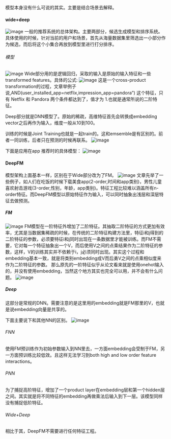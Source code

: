 模型本身没有什么可说的其实。主要是结合场景去解释。
#### wide+deep
![image](http://ox5l2b8f4.bkt.clouddn.com/images/%E8%AE%BA%E6%96%87%E7%AC%94%E8%AE%B0%20-%20Wide%20and%20Deep%20Learning%20for%20Recommender%20Systems/1.jpg)
一般的推荐系统的总体架构。主要两部分，候选生成模型和排序系统。具体使用的时候，针对当前的用户和场景，首先从海量数据集里筛选出一小部分作为候选，而后将这个小集合再放到模型里进行打分排序。

###### 模型
![image](http://ox5l2b8f4.bkt.clouddn.com/images/%E8%AE%BA%E6%96%87%E7%AC%94%E8%AE%B0%20-%20Wide%20and%20Deep%20Learning%20for%20Recommender%20Systems/3.jpg)
Wide部分用的是逻辑回归，采取的输入是原始的输入特征和一些transformed features。具体的公式:
![image](https://note.youdao.com/yws/public/resource/74e30b2073532fef8651d868894bc264/0C922EC0F83A40F881775C7AD9AD6386?ynotemdtimestamp=1534595163888)
这是一个cross-product transformation的过程，文章举例子说,AND(user_installed_app=netflix,impression_app=pandora”) 这个特征，只有 Netflix 和 Pandora 两个条件都达到了，值才为 1.也就是通常所说的二阶特征。

Deep部分就是DNN模型了。原始的稀疏，高维特征首先会转换成embedding vector之后再作为输入，维度一般从10到100。

训练的时候是Joint Training也就是一起train的。这和emsemble是有区别的。前者一同训练，后者只在预测的时候再联系。
![image](https://note.youdao.com/yws/public/resource/74e30b2073532fef8651d868894bc264/AA238EECBB1C4F63A3389B42D9DEFCB9?ynotemdtimestamp=1534595163888)

下面是应用在app 推荐时的具体模型：
![image](http://ox5l2b8f4.bkt.clouddn.com/images/%E8%AE%BA%E6%96%87%E7%AC%94%E8%AE%B0%20-%20Wide%20and%20Deep%20Learning%20for%20Recommender%20Systems/4.jpg)

#### DeepFM

模型架构上面基本一样，区别在于Wide部分改为了FM。
![image](https://note.youdao.com/yws/public/resource/74e30b2073532fef8651d868894bc264/1D491888086F4CE098A8D3BA0C6B84F4?ynotemdtimestamp=1534595782475)
文章先举了一些例子，如人们在吃饭的时候下载美食app(2-order,时间和app类别)，男性儿童喜欢射击游戏(3-order,性别，年龄，app类别)。特征工程比较难以涵盖所有n-order特征。而DeepFM模型以原始特征作为输入，可以同时抽象出浅层和深层特征去做预测。

##### FM
![image](https://note.youdao.com/yws/public/resource/74e30b2073532fef8651d868894bc264/7758EDF0AFB641138751151BFF2C1DD6?ynotemdtimestamp=1534595782475)
FM模型在一阶特征外增加了二阶特征。其抽取二阶特征的方式更加有效率，尤其是当数据集稀疏的时候，在传统的二阶特征构建方法里，特征i和j得到的二阶特征的参数，必须要特征i和j同时出现在一条数据里才能被训练。而FM不需要，它对每一个特征抽象出一个V，而后使用V之间的点乘结果作为二阶特征的参数，这样，V的训练其实并不依赖于i，j必须同时出现。其实这个过程和embedding基本一致，就是将类别embedding成V而后勇V之间的点乘相似度来作为二阶特征的参数。
那么原先的一阶特征似乎从论文看来就是使用onehot输入的，并没有使用embedding，当然这个地方其实也完全可以用，并不会有什么问题。
![image](https://note.youdao.com/yws/public/resource/74e30b2073532fef8651d868894bc264/D2931C5E55134F2E911365042A347FA4?ynotemdtimestamp=1534596990276)


##### Deep
这部分是常规的DNN。需要注意的是这里用的embedding就是FM那里的V，也就是说embedding向量是共享的。

下面主要说下和其他NN的区别。
![image](https://note.youdao.com/yws/public/resource/74e30b2073532fef8651d868894bc264/8B39A87D593A4000AAE0E688E8F00F8B?ynotemdtimestamp=1534596990276)
###### FNN
使用FM预训练作为初始参数输入到NN里去，一方面embedding会受制于FM，另一方面预训练比较低效。且这样无法学习到both high and low order feature interactions。
###### PNN
为了捕捉高阶特征，增加了一个product layer在embedding层和第一个hidden层之间。其实就是将不同特征的embedding再做乘法后输入到下一层。该模型同样没有捕捉低阶特征。
###### Wide+Deep
相比于其，DeepFM不需要进行任何特征工程。
